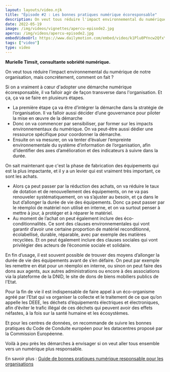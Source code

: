 ```yaml
---
layout: layouts/video.njk
title: "Épisode #2 : Les bonnes pratiques numérique écoresponsable"
description: On veut tous réduire l'impact environnemental du numérique de notre organisation, mais concrètement, comment on fait ?
date: 2022-05-19
image: /img/videos/vignettes/apercu-episode2.jpg
apercu: /img/videos/apercu-episode2.jpg
embedVideoUrl: https://www.dailymotion.com/embed/video/k1Plu0PYncw2QfxYKs2
tags: ["video"]
type: video
---
```


**Murielle Timsit, consultante sobriété numérique.**

On veut tous réduire l'impact environnemental du numérique de notre organisation, mais concrètement, comment on fait ?

Si on a vraiment à cœur d'adopter une démarche numérique écoresponsable, il va falloir agir de façon transverse dans l'organisation. Et ça, ça va se faire en plusieurs étapes.

* La première étape ça va être d’intégrer la démarche dans la stratégie de l’organisation. Il va falloir aussi décider d’une gouvernance pour piloter la mise en œuvre de la démarche
* Donc on va commencer par sensibiliser, par former sur les impacts environnementaux du numérique. On va peut-être aussi dédier une ressource spécifique pour coordonner la démarche.
* Ensuite on va mesurer, on va tenter d’évaluer l’empreinte environnementale du système d’information de l’organisation, afin d’identifier des axes d’amélioration et des indicateurs à suivre dans la durée.

On sait maintenant que c'est la phase de fabrication des équipements qui est la plus impactante, et il y a un levier qui est vraiment très important, ce sont les achats.

* Alors ça peut passer par la réduction des achats, on va réduire le taux de dotation et de renouvellement des équipements, on ne va pas renouveler systématiquement, on va s’ajuster au besoin, et ça dans le but d’allonger la durée de vie des équipements. Donc ça peut passer par le réemploi de matériel non utilisé en interne, et on va surtout penser à mettre à jour, à protéger et à réparer le matériel.
* Au moment de l’achat on peut également inclure des éco-conditionnalités. Ce sont des clauses environnementales qui vont garantir d’avoir une certaine proportion de matériel reconditionné, écolabellisé, durable, réparable, avec par exemple des matières recyclées. Et on peut également inclure des clauses sociales qui vont privilégier des acteurs de l’économie sociale et solidaire.

En fin d’usage, il est souvent possible de trouver des moyens d’allonger la durée de vie des équipements avant de s’en défaire. On peut par exemple les remettre en état pour un réemploi en interne, ou sinon on peut faire des dons aux agents, aux autres administrations ou encore à des associations via la plateforme de la DNID, le site de dons de biens mobiliers publics de l'Etat.

Pour la fin de vie il est indispensable de faire appel à un éco-organisme agréé par l’Etat qui va organiser la collecte et le traitement de ce que qu’on appelle les DEEE, les déchets d’équipements électriques et électroniques, afin d’éviter le trafic illégal de ces déchets qui peuvent avoir des effets néfastes, à la fois sur la santé humaine et les écosystèmes.

Et pour les centres de données, on recommande de suivre les bonnes pratiques du Code de Conduite européen pour les datacentres proposé par la Commission Européenne.

Voilà à peu près les démarches à envisager si on veut aller tous ensemble vers un numérique plus responsable.

En savoir plus : [Guide de bonnes pratiques numérique responsable pour les organisations](/publications/bonnes-pratiques/)
